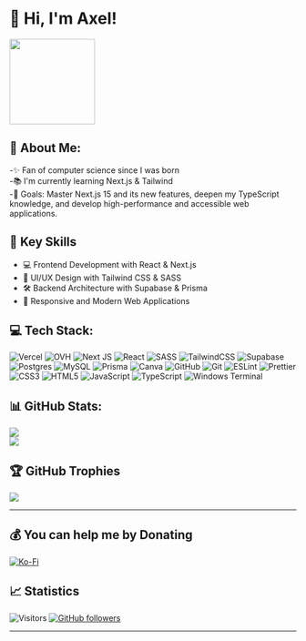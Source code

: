 # 👋 Hi, I'm Axel!

<img  height="150" src="https://media4.giphy.com/media/v1.Y2lkPTc5MGI3NjExMHdiNDhuMDN4YzN6bWVzMTc4cXBha2E0ejR0d2Y0bTNrNGVsdHlrOCZlcD12MV9pbnRlcm5hbF9naWZfYnlfaWQmY3Q9Zw/dBNnmHQzeZqCJdTfSU/giphy.gif"  />

## 💫 About Me:

-✨ Fan of computer science since I was born<br>-📚 I'm currently learning Next.js & Tailwind<br>-🎯 Goals: Master Next.js 15 and its new features, deepen my TypeScript knowledge, and develop high-performance and accessible web applications.

## 🌟 Key Skills

- 💻 Frontend Development with React & Next.js
- 🎨 UI/UX Design with Tailwind CSS & SASS
- 🛠 Backend Architecture with Supabase & Prisma
- 📱 Responsive and Modern Web Applications

## 💻 Tech Stack:

![Vercel](https://img.shields.io/badge/vercel-%23000000.svg?style=for-the-badge&logo=vercel&logoColor=white) ![OVH](https://img.shields.io/badge/ovh-%23123F6D.svg?style=for-the-badge&logo=ovh&logoColor=#123F6D) ![Next JS](https://img.shields.io/badge/Next-black?style=for-the-badge&logo=next.js&logoColor=white) ![React](https://img.shields.io/badge/react-%2320232a.svg?style=for-the-badge&logo=react&logoColor=%2361DAFB) ![SASS](https://img.shields.io/badge/SASS-hotpink.svg?style=for-the-badge&logo=SASS&logoColor=white) ![TailwindCSS](https://img.shields.io/badge/tailwindcss-%2338B2AC.svg?style=for-the-badge&logo=tailwind-css&logoColor=white) ![Supabase](https://img.shields.io/badge/Supabase-3ECF8E?style=for-the-badge&logo=supabase&logoColor=white) ![Postgres](https://img.shields.io/badge/postgres-%23316192.svg?style=for-the-badge&logo=postgresql&logoColor=white) ![MySQL](https://img.shields.io/badge/mysql-4479A1.svg?style=for-the-badge&logo=mysql&logoColor=white) ![Prisma](https://img.shields.io/badge/Prisma-3982CE?style=for-the-badge&logo=Prisma&logoColor=white) ![Canva](https://img.shields.io/badge/Canva-%2300C4CC.svg?style=for-the-badge&logo=Canva&logoColor=white) ![GitHub](https://img.shields.io/badge/github-%23121011.svg?style=for-the-badge&logo=github&logoColor=white) ![Git](https://img.shields.io/badge/git-%23F05033.svg?style=for-the-badge&logo=git&logoColor=white) ![ESLint](https://img.shields.io/badge/ESLint-4B3263?style=for-the-badge&logo=eslint&logoColor=white) ![Prettier](https://img.shields.io/badge/prettier-%23F7B93E.svg?style=for-the-badge&logo=prettier&logoColor=black) ![CSS3](https://img.shields.io/badge/css3-%231572B6.svg?style=for-the-badge&logo=css3&logoColor=white) ![HTML5](https://img.shields.io/badge/html5-%23E34F26.svg?style=for-the-badge&logo=html5&logoColor=white) ![JavaScript](https://img.shields.io/badge/javascript-%23323330.svg?style=for-the-badge&logo=javascript&logoColor=%23F7DF1E) ![TypeScript](https://img.shields.io/badge/typescript-%23007ACC.svg?style=for-the-badge&logo=typescript&logoColor=white) ![Windows Terminal](https://img.shields.io/badge/Windows%20Terminal-%234D4D4D.svg?style=for-the-badge&logo=windows-terminal&logoColor=white)

## 📊 GitHub Stats:

![](https://github-readme-streak-stats.herokuapp.com/?user=SHOOTSTV&theme=dark&hide_border=false)<br/>
![](https://github-readme-stats.vercel.app/api/top-langs/?username=SHOOTSTV&theme=dark&hide_border=false&include_all_commits=false&count_private=false&layout=compact)

## 🏆 GitHub Trophies

![](https://github-profile-trophy.vercel.app/?username=SHOOTSTV&theme=radical&no-frame=true&no-bg=true&margin-w=4)

---

## 💰 You can help me by Donating

[![Ko-Fi](https://img.shields.io/badge/Ko--fi-F16061?style=for-the-badge&logo=ko-fi&logoColor=white)](https://ko-fi.com/ko-fi.com/axelstz)

## 📈 Statistics

![Visitors](https://visitor-badge.laobi.icu/badge?page_id=SHOOTSTV.SHOOTSTV)
[![GitHub followers](https://img.shields.io/github/followers/SHOOTSTV?label=Follow&style=social)](https://github.com/SHOOTSTV)

---
